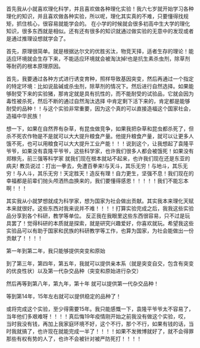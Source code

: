 首先我从小就喜欢理化科学，并且喜欢做各种理化实验！我六七岁就开始学习各种理化的知识，并且喜欢做各种实验，所以呢，理化其实真的不难，只要懂得找规矩，抓住核心，很容易就能学会的。
在小学的时候就会很多初高中生大学的理化知识，很多东西就是相似。还有还有很多的知识就通过做实验的无意中的发现或者是通过推理设想就学会了。




首先，原理很简单。就是根据达尔文的优胜劣汰，物竞天择，适者生存的理论！能适应环境就会生存下来，不能适应环境就会被淘汰掉!也是抗生素杀虫剂，除草剂等耐药的根本原理原因。



首先，我要通过各种方式进行诱变育种，照样导致基因突变，然后再通过一个指定的特定环境：比如说盐碱或杀虫剂，除草剂的情况下。然后进行自然选择。如果能够耐受下来的实验猪，那肯定就是具有抗性的，而不能耐受的试验品，它就会因为毒性被杀死，然后不断的通过自然淘汰选择
中肯定剩下活下来的，肯定都是能够耐受的品种！！与这个实验非常重要，因为这个真的可以直接造福这个国家社会，造福中华民族！


想一下，如果在自然界有杂草，有昆虫做竞争，如果我把杂草和昆虫都杀死了，但杀不死农作物是不是就可以大大提升粮食产量。他提升粮食产量，就可以让更多人饿不死，也可以用粮食可以大大提升工业产能！！！说到这个，让我想起了袁隆平爷爷，如果没有袁隆平爷爷，这些科学家，也许我们很多人都会被饿死！如果没有郑稼先，前三强等科学家 就我们现在根本就站不起来，也许我们现在还是东亚的病夫!
教员说过：打出一拳去，免遭百拳来!与天斗，其乐无穷！与地斗，其乐无穷！与人斗，其乐无穷！天定胜天！造反有理！自力更生，坚强不息！我们现在的幸福都是前辈们抛头颅洒热血换来的，我们要懂得感恩！！！！！我们不能忘本啊！！！



其实我从小就梦想就成为科学家，想为国家为社会做出贡献。其实我本来理化天赋本来就很好。这些东西对我来说并不难！！！！打算实验完成之后，我我这些实验品分享到各个科研，教学等单位。
反正我在我眼里这些东西很容易，只不过是玩具罢了！觉得科研的本质就是探索，就是研究兴趣爱好，你喜欢就玩。希望我这些实验品可以有助于国家和民族的科研教学等工作，也算为国家，为社会能做出一份贡献了！！！！




第一年到第二年，我只能够提供突变和原始



到了第三年，第四年，第五年，我就可以提供亲本系（就是突变自交，包含有突变的优良性状）以及第一代杂交品种（突变和原始进行杂交）



然后再等到第八年，第九年，第十年 就可以提供第一代杂交品种！


等到第14年，15年左右就可以提供稳定的品种了！




或将完成这个实验，至少得需要15年。我只能感慨一下，袁隆平爷爷太不容易了，当年他们多艰难呀！！！！真后悔19年疫情刚开始之前我没有做这个实验，哎，当时我没有钱，再加上我家庭环境不好，这个不行，那个不行，如果有钱的话，当时我就搞了，也许现在就能完成一半了！！！！如果不发微博就好了，就不会得罪那些有权有势的人了，也许不会被针对被严防死打！！！！

